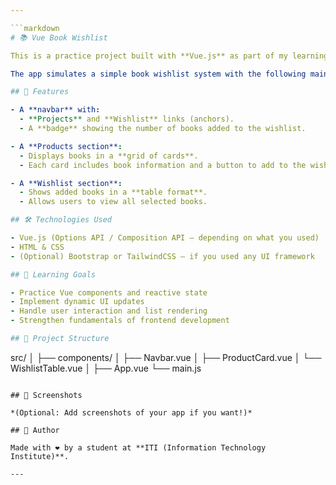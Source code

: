 ```yaml
---

```markdown
# 📚 Vue Book Wishlist

This is a practice project built with **Vue.js** as part of my learning journey at the **Information Technology Institute (ITI)**.

The app simulates a simple book wishlist system with the following main features:

## 🚀 Features

- A **navbar** with:
  - **Projects** and **Wishlist** links (anchors).
  - A **badge** showing the number of books added to the wishlist.

- A **Products section**:
  - Displays books in a **grid of cards**.
  - Each card includes book information and a button to add to the wishlist.

- A **Wishlist section**:
  - Shows added books in a **table format**.
  - Allows users to view all selected books.

## 🛠️ Technologies Used

- Vue.js (Options API / Composition API — depending on what you used)
- HTML & CSS
- (Optional) Bootstrap or TailwindCSS — if you used any UI framework

## 📖 Learning Goals

- Practice Vue components and reactive state
- Implement dynamic UI updates
- Handle user interaction and list rendering
- Strengthen fundamentals of frontend development

## 📁 Project Structure

```
src/
│
├── components/
│   ├── Navbar.vue
│   ├── ProductCard.vue
│   └── WishlistTable.vue
│
├── App.vue
└── main.js
```

## 📸 Screenshots

*(Optional: Add screenshots of your app if you want!)*

## 🧠 Author

Made with ❤️ by a student at **ITI (Information Technology Institute)**.

---
```


```


